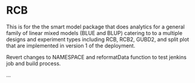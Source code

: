 # RCB

This is for the the smart model package that does analytics for a general family of linear mixed models (BLUE and BLUP) catering to to a multiple designs and experiment types including RCB, RCB2, GUBD2, and split plot that are implemented in version 1 of the deployment. 

Revert changes to NAMESPACE and reformatData function to test jenkins job and build process.

...
